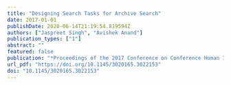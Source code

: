 ```yaml
---
title: "Designing Search Tasks for Archive Search"
date: 2017-01-01
publishDate: 2020-06-14T21:19:54.819594Z
authors: ["Jaspreet Singh", "Avishek Anand"]
publication_types: ["1"]
abstract: ""
featured: false
publication: "*Proceedings of the 2017 Conference on Conference Human Information Interaction and Retrieval, CHIIR 2017, Oslo, Norway, March 7-11, 2017*"
url_pdf: "https://doi.org/10.1145/3020165.3022153"
doi: "10.1145/3020165.3022153"
---
```


